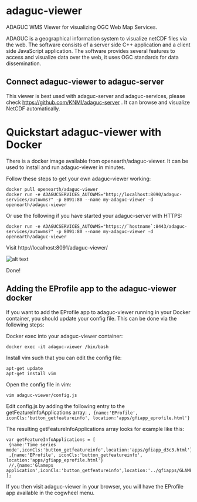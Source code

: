 # adaguc-viewer
ADAGUC WMS Viewer for visualizing OGC Web Map Services.

ADAGUC is a geographical information system to visualize netCDF files via the web. The software consists of a server side C++ application and a client side JavaScript application. The software provides several features to access and visualize data over the web, it uses OGC standards for data dissemination. 

## Connect adaguc-viewer to adaguc-server

This viewer is best used with adaguc-server and adaguc-services, please check https://github.com/KNMI/adaguc-server . It can browse and visualize NetCDF automatically.

# Quickstart adaguc-viewer with Docker

There is a docker image available from openearth/adaguc-viewer. It can be used to install and run adaguc-viewer in minutes. 

Follow these steps to get your own adaguc-viewer working:

```
docker pull openearth/adaguc-viewer
docker run -e ADAGUCSERVICES_AUTOWMS="http://localhost:8090/adaguc-services/autowms?" -p 8091:80 --name my-adaguc-viewer -d openearth/adaguc-viewer
```

Or use the following if you have started your adaguc-server with HTTPS:
```
docker run -e ADAGUCSERVICES_AUTOWMS="https://`hostname`:8443/adaguc-services/autowms?" -p 8091:80 --name my-adaguc-viewer -d openearth/adaguc-viewer
```

Visit http://localhost:8091/adaguc-viewer/

![alt text](./docs/screenshot-viewer-autowms.png "Adaguc AutoWMS App")

Done!

## Adding the EProfile app to the adaguc-viewer docker
If you want to add the EProfile app to adaguc-viewer running in your Docker container, you should update your config
file. This can be done via the following steps:

Docker exec into your adaguc-viewer container:
```
docker exec -it adaguc-viewer /bin/bash
```
Install vim such that you can edit the config file:
```
apt-get update
apt-get install vim
```
Open the config file in vim:
```
vim adaguc-viewer/config.js
```
Edit config.js by adding the following entry to the getFeatureInfoApplications array:
`, {name:'EProfile', iconCls:'button_getfeatureinfo', location:'apps/gfiapp_eprofile.html'}`

The resulting getFeatureInfoApplications array looks for example like this:
```
var getFeatureInfoApplications = [
 {name:'Time series mode',iconCls:'button_getfeatureinfo',location:'apps/gfiapp_d3c3.html'}
 ,{name:'EProfile', iconCls:'button_getfeatureinfo', location:'apps/gfiapp_eprofile.html'}    
 //,{name:'Glameps application',iconCls:'button_getfeatureinfo',location:'../gfiapps/GLAMEPS_gfiapp.html'}
];
```
If you then visit adaguc-viewer in your browser, you will have the EProfile app available in the cogwheel menu.